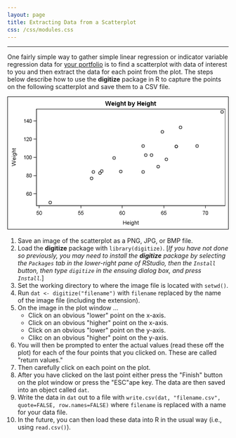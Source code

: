 ```yaml
---
layout: page
title: Extracting Data from a Scatterplot
css: /css/modules.css
---
```


----

One fairly simple way to gather simple linear regression or indicator variable regression data for [your portfolio](syllabus#portfolio) is to find a scatterplot with data of interest to you and then extract the data for each point from the plot. The steps below describe how to use the **digitize** package in R to capture the points on the following scatterplot and save them to a CSV file.

<img src="ScatterPlot.png">

1. Save an image of the scatterplot as a PNG, JPG, or BMP file.
1. Load the **digitize** package with `library(digitize)`. [*If you have not done so previously, you may need to install the **digitize** package by selecting the `Packages` tab in the lower-right pane of RStudio, then the `Install` button, then type `digitize` in the ensuing dialog box, and press `Install`.*]
1. Set the working directory to where the image file is located with `setwd()`.
1. Run `dat <- digitize("filename")` with `filename` replaced by the name of the image file (including the extension).
1. On the image in the plot window ...
    * Click on an obvious "lower" point on the x-axis.
    * Click on an obvious "higher" point on the x-axis.
    * Click on an obvious "lower" point on the y-axis.
    * Clikc on an obvious "higher" point on the y-axis.
1. You will then be prompted to enter the actual values (read these off the plot) for each of the four points that you clicked on. These are called "return values."
1. Then carefully click on each point on the plot.
1. After you have clicked on the last point either press the "Finish" button on the plot window or press the "ESC"ape key. The data are then saved into an object called `dat`.
1. Write the data in `dat` out to a file with `write.csv(dat, "filename.csv", quote=FALSE, row.names=FALSE)` where `filename` is replaced with a name for your data file.
1. In the future, you can then load these data into R in the usual way (i.e., using `read.csv()`).
